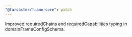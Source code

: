 ```yaml
---
"@farcaster/frame-core": patch
---
```


Improved requiredChains and requiredCapabilities typing in domainFrameConfigSchema.
